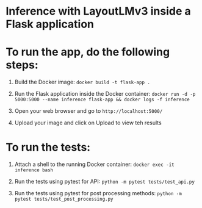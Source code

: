 # Inference with LayoutLMv3 inside a Flask application

# To run the app, do the following steps:

1. Build the Docker image: `docker build -t flask-app .`

2. Run the Flask application inside the Docker container: `docker run -d -p 5000:5000 --name inference flask-app && docker logs -f inference`

3. Open your web browser and go to `http://localhost:5000/`

4. Upload your image and click on Upload to view teh results

# To run the tests:

1. Attach a shell to the running Docker container: `docker exec -it inference bash`

2. Run the tests using pytest for API: `python -m pytest tests/test_api.py`

3. Run the tests using pytest for post processing methods: `python -m pytest tests/test_post_processing.py`